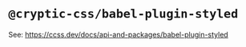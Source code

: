 # `@cryptic-css/babel-plugin-styled`

See: https://ccss.dev/docs/api-and-packages/babel-plugin-styled
